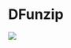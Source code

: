 # DFunzip

<a href="https://portal.azure.com/#create/Microsoft.Template/uri/https%3A%2F%2Fraw.githubusercontent.com%2Fwegeneda%DFunzip%2Fmaster%2Fdeployazure.json" target="_blank"><img src="https://azuredeploy.net/deploybutton.png"/></a>
